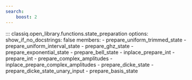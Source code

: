 ```yaml
---
search:
    boost: 2
---
```


<!-- spell-checker: disable -->
<!-- prettier-ignore-start -->
::: classiq.open_library.functions.state_preparation
    options:
        show_if_no_docstrings: false
        members:
            - prepare_uniform_trimmed_state
            - prepare_uniform_interval_state
            - prepare_ghz_state
            - prepare_exponential_state
            - prepare_bell_state
            - inplace_prepare_int
            - prepare_int
            - prepare_complex_amplitudes
            - inplace_prepare_complex_amplitudes
            - prepare_dicke_state
            - prepare_dicke_state_unary_input
            - prepare_basis_state
<!-- prettier-ignore-end -->
<!-- spell-checker: enable -->
